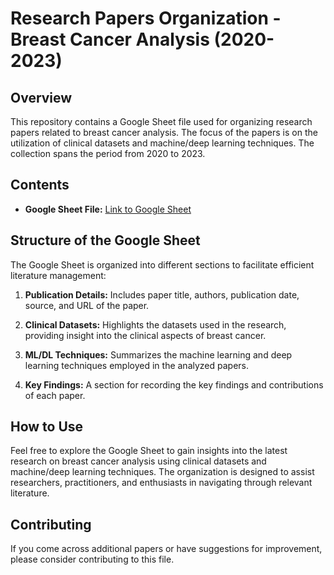 # Research Papers Organization - Breast Cancer Analysis (2020-2023)

## Overview
This repository contains a Google Sheet file used for organizing research papers related to breast cancer analysis. The focus of the papers is on the utilization of clinical datasets and machine/deep learning techniques. The collection spans the period from 2020 to 2023.

## Contents
- **Google Sheet File:** [Link to Google Sheet](https://docs.google.com/spreadsheets/d/e/2PACX-1vSujqTjB6X1EYKXS4012gc0nPICoCqXuYlY_3wZO78B6jE2Ns6CIQbauqiwku_fkw/pubhtml?gid=797673697&single=true)
  
## Structure of the Google Sheet
The Google Sheet is organized into different sections to facilitate efficient literature management:

1. **Publication Details:** Includes paper title, authors, publication date, source, and URL of the paper.

2. **Clinical Datasets:** Highlights the datasets used in the research, providing insight into the clinical aspects of breast cancer.

3. **ML/DL Techniques:** Summarizes the machine learning and deep learning techniques employed in the analyzed papers.

4. **Key Findings:** A section for recording the key findings and contributions of each paper.

## How to Use
Feel free to explore the Google Sheet to gain insights into the latest research on breast cancer analysis using clinical datasets and machine/deep learning techniques. The organization is designed to assist researchers, practitioners, and enthusiasts in navigating through relevant literature.

## Contributing
If you come across additional papers or have suggestions for improvement, please consider contributing to this file.
